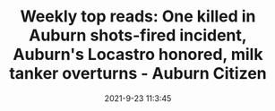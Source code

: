 ---
"title": "Weekly top reads: One killed in Auburn shots-fired incident, Auburn's Locastro honored, milk tanker overturns - Auburn Citizen"
"date": "2021-9-23 11:3:45"
"feed_name": "GOOGLENEWSINDUSTRIAL"
"feed_website": "https://news.google.com/search?q=industrial%2Bincident&hl=en-US&gl=US&ceid=US:en"
"feed_rss": "https://news.google.com/rss/search?q=industrial%2Bincident&hl=en-US&gl=US&ceid=US:en"
"link": "https://auburnpub.com/news/local/weekly-top-reads-one-killed-in-auburn-shots-fired-incident-auburns-locastro-honored-milk-tanker/collection_cafa561a-1ee5-11ec-829d-33e2ab9d4302.html"
"file": "_posts/2021-1-1-7d41c6037077e3b9e322a526fab2a418312ee8ad.md"
"accident": "1"
"drilling": "1"
"dead": "1"
"injured": "0"
"where": "unknown site"
"place": "unknown place"
---